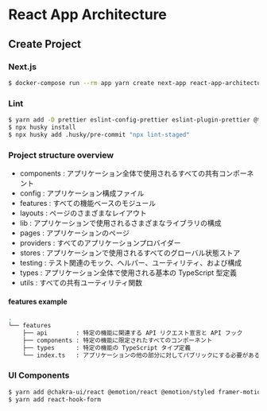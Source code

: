 # React App Architecture
## Create Project
### Next.js
```sh
$ docker-compose run --rm app yarn create next-app react-app-architecture --ts\ && mv react-app-architecture/* . && mv react-app-architecture/.* . && rm -r react-app-architecture
```
### Lint
```sh
$ yarn add -D prettier eslint-config-prettier eslint-plugin-prettier @typescript-eslint/eslint-plugin @typescript-eslint/parser eslint-plugin-import eslint-plugin-storybook husky lint-staged
$ npx husky install
$ npx husky add .husky/pre-commit "npx lint-staged"
```

### Project structure overview
- components : アプリケーション全体で使用されるすべての共有コンポーネント
- config     : アプリケーション構成ファイル
- features   : すべての機能ベースのモジュール
- layouts    : ページのさまざまなレイアウト
- lib        : アプリケーションで使用されるさまざまなライブラリの構成
- pages      : アプリケーションのページ
- providers  : すべてのアプリケーションプロバイダー
- stores     : アプリケーションで使用されるすべてのグローバル状態ストア
- testing    : テスト関連のモック、ヘルパー、ユーティリティ、および構成
- types      : アプリケーション全体で使用される基本の TypeScript 型定義
- utils      : すべての共有ユーティリティ関数

#### features example
```sh
.
└── features
    ├── api        : 特定の機能に関連する API リクエスト宣言と API フック
    ├── components : 特定の機能に限定されたすべてのコンポーネント
    ├── types      : 特定の機能の TypeScript タイプ定義
    └── index.ts   : アプリケーションの他の部分に対してパブリックにする必要があるもののみをエクスポート
```

### UI Components
```sh
$ yarn add @chakra-ui/react @emotion/react @emotion/styled framer-motion @chakra-ui/icons
$ yarn add react-hook-form
```